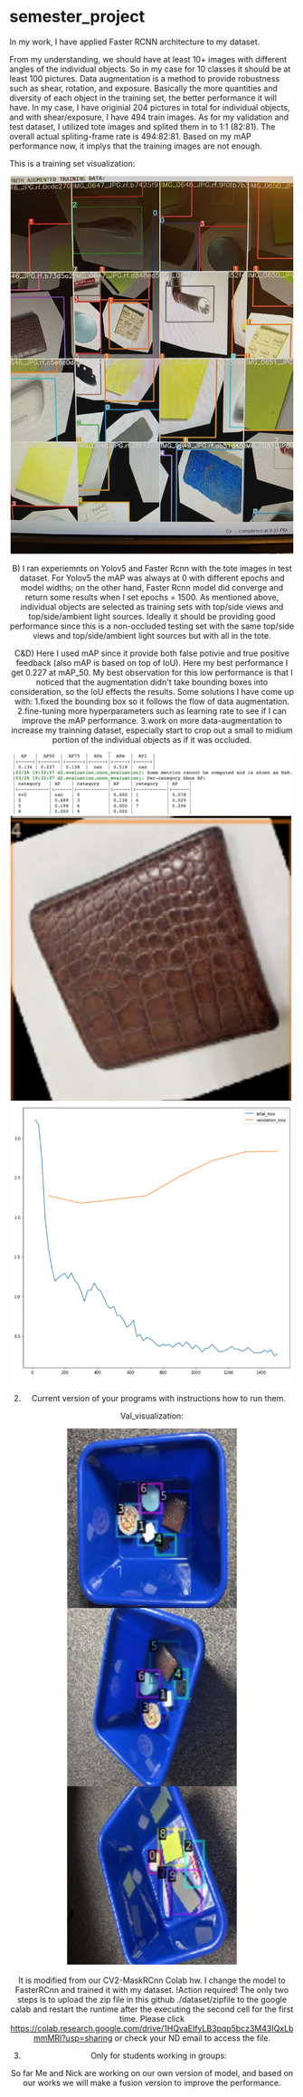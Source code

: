 # semester_project


In my work, I have applied Faster RCNN architecture to my dataset.

From my understanding, we should have at least 10+ images with different angles of the individual objects. So in my case for 10 classes it should be at least 100 pictures. Data augmentation is a method to provide robustness such as shear, rotation, and exposure. Basically the more quantities and diversity of each object in the training set, the better performance it will have. In my case, I have originial 204 pictures in total for individual objects, and with shear/exposure, I have 494 train images. As for my validation and test dataset, I utilized tote images and splited them in to 1:1 (82:81). The overall actual spliting-frame rate is 494:82:81.
Based on my mAP performance now, it implys that the training images are not enough.

This is a training set visualization:
<div style="text-align:center"><img src="./Images/image1.jpg" width="500">

B) I ran experiemnts on Yolov5 and Faster Rcnn with the tote images in test dataset. For Yolov5 the mAP was always at 0 with different epochs and model widths; on the other hand, Faster Rcnn model did converge and return some results when I set epochs = 1500. As mentioned above, individual objects are selected as training sets with top/side views and top/side/ambient light sources. Ideally it should be providing good performance since this is a non-occluded testing set with the same top/side views and top/side/ambient light sources but with all in the tote.

C&D) Here I used mAP since it provide both false potivie and true positive feedback (also mAP is based on top of IoU). Here my best performance I get 0.227 at mAP_50. My best observation for this low performance is that I noticed that the augmentation didn't take bounding boxes into consideration, so the IoU effects the results. Some solutions I have come up with:
1.fixed the bounding box so it follows the flow of data augmentation. 
2.fine-tuning more hyperparameters such as learning rate to see if I can improve the mAP performance.
3.work on more data-augmentation to increase my trainning dataset, especially start to crop out a small to midium portion of the individual objects as if it was occluded.
<div style="text-align:center"><img src="./Images/image2.jpg" width="1000">

<div style="text-align:center"><img src="./Images/image4.jpg" width="500">
<div style="text-align:center"><img src="./Images/image6.jpg" width="500">

2. Current version of your programs with instructions how to run them.



Val_visualization:
<div style="text-align:center"><img src="./Images/image3.jpg" width="300">
 
It is modified from our CV2-MaskRCnn Colab hw. I change the model to FasterRCnn and trained it with my dataset. 
!Action required!
The only two steps is to upload the zip file in this github ./dataset/zipfile to the google calab and restart the runtime after the executing the second cell for the first time.
Please click https://colab.research.google.com/drive/1HQvaEIfyLB3pqp5bcz3M43IQxLbmmMRl?usp=sharing or check your ND email to access the file.

3. Only for students working in groups:

So far Me and Nick are working on our own version of model, and based on our works we will make a fusion version to improve the performance.

